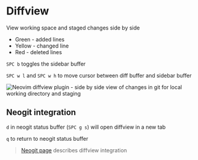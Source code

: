 # Diffview

View working space and staged changes side by side

* Green - added lines
* Yellow - changed line
* Red - deleted lines

`SPC b` toggles the sidebar buffer

`SPC w l` and `SPC w h` to move cursor between diff buffer and sidebar buffer

![Neovim diffview plugin - side by side view of changes in git for local working directory and staging](https://raw.githubusercontent.com/practicalli/graphic-design/live/neovim/screenshots/neovim-neogit-diffview-side-by-side.png)


## Neogit integration

`d` in neogit status buffer (`SPC g s`) will open diffview in a new tab

`q` to return to neogit status buffer

> [Neogit page](neogit.md) describes diffview integration
